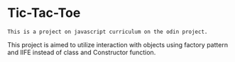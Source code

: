 # Tic-Tac-Toe

    This is a project on javascript curriculum on the odin project.
This project is aimed to utilize interaction with objects using factory pattern and IIFE instead of class and Constructor function.